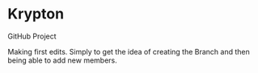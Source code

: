 # Krypton
GitHub Project

Making first edits. Simply to get the idea of creating the Branch and then being able to add new members. 
